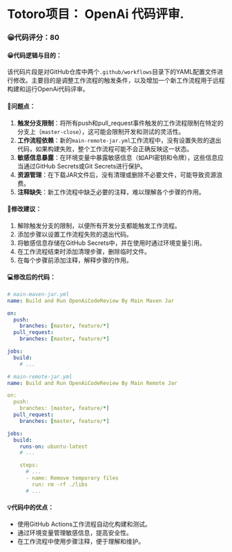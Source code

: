 # Totoro项目： OpenAi 代码评审.
### 😀代码评分：80
#### 😀代码逻辑与目的：
该代码片段是对GitHub仓库中两个`.github/workflows`目录下的YAML配置文件进行修改。主要目的是调整工作流程的触发条件，以及增加一个新工作流程用于远程构建和运行OpenAi代码评审。

#### 🤔问题点：
1. **触发分支限制**：将所有push和pull_request事件触发的工作流程限制在特定的分支上（`master-close`），这可能会限制开发和测试的灵活性。
2. **工作流程依赖**：新的`main-remote-jar.yml`工作流程中，没有设置失败的退出代码，如果构建失败，整个工作流程可能不会正确反映这一状态。
3. **敏感信息暴露**：在环境变量中暴露敏感信息（如API密钥和令牌），这些信息应当通过GitHub Secrets或Git Secrets进行保护。
4. **资源管理**：在下载JAR文件后，没有清理或删除不必要文件，可能导致资源浪费。
5. **注释缺失**：新工作流程中缺乏必要的注释，难以理解各个步骤的作用。

#### 🎯修改建议：
1. 解除触发分支的限制，以便所有开发分支都能触发工作流程。
2. 添加步骤以设置工作流程失败的退出代码。
3. 将敏感信息存储在GitHub Secrets中，并在使用时通过环境变量引用。
4. 在工作流程结束时添加清理步骤，删除临时文件。
5. 在每个步骤前添加注释，解释步骤的作用。

#### 💻修改后的代码：
```yaml
# main-maven-jar.yml
name: Build and Run OpenAiCodeReview By Main Maven Jar

on:
  push:
    branches: [master, feature/*]
  pull_request:
    branches: [master, feature/*]

jobs:
  build:
    # ...

# main-remote-jar.yml
name: Build and Run OpenAiCodeReview By Main Remote Jar

on:
  push:
    branches: [master, feature/*]
  pull_request:
    branches: [master, feature/*]

jobs:
  build:
    runs-on: ubuntu-latest
    # ...

    steps:
      # ...
      - name: Remove temporary files
        run: rm -rf ./libs
      # ...
```

#### 💡代码中的优点：
- 使用GitHub Actions工作流程自动化构建和测试。
- 通过环境变量管理敏感信息，提高安全性。
- 在工作流程中使用步骤注释，便于理解和维护。